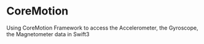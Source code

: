 # CoreMotion
Using CoreMotion Framework to access the Accelerometer, the Gyroscope, the Magnetometer data in Swift3
